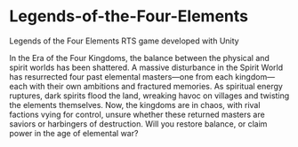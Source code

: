 # Legends-of-the-Four-Elements
Legends of the Four Elements RTS game developed with Unity


In the Era of the Four Kingdoms, the balance between the physical and spirit worlds has been shattered. A massive disturbance in the Spirit World has resurrected four past elemental masters—one from each kingdom—each with their own ambitions and fractured memories. As spiritual energy ruptures, dark spirits flood the land, wreaking havoc on villages and twisting the elements themselves. Now, the kingdoms are in chaos, with rival factions vying for control, unsure whether these returned masters are saviors or harbingers of destruction. Will you restore balance, or claim power in the age of elemental war?

